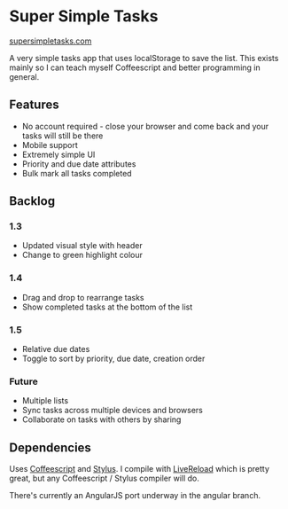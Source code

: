 # Super Simple Tasks
[supersimpletasks.com](http://supersimpletasks.com)

A very simple tasks app that uses localStorage to save the list. This exists mainly so I can teach myself Coffeescript and better programming in general.


## Features

* No account required - close your browser and come back and your tasks will still be there
* Mobile support
* Extremely simple UI
* Priority and due date attributes
* Bulk mark all tasks completed


## Backlog

### 1.3

* Updated visual style with header
* Change to green highlight colour

### 1.4

* Drag and drop to rearrange tasks
* Show completed tasks at the bottom of the list

### 1.5

* Relative due dates
* Toggle to sort by priority, due date, creation order

### Future

* Multiple lists
* Sync tasks across multiple devices and browsers
* Collaborate on tasks with others by sharing


## Dependencies

Uses [Coffeescript](http://coffeescript.org/) and [Stylus](http://learnboost.github.com/stylus/). I compile with [LiveReload](http://livereload.com/) which is pretty great, but any Coffeescript / Stylus compiler will do.

There's currently an AngularJS port underway in the angular branch.



